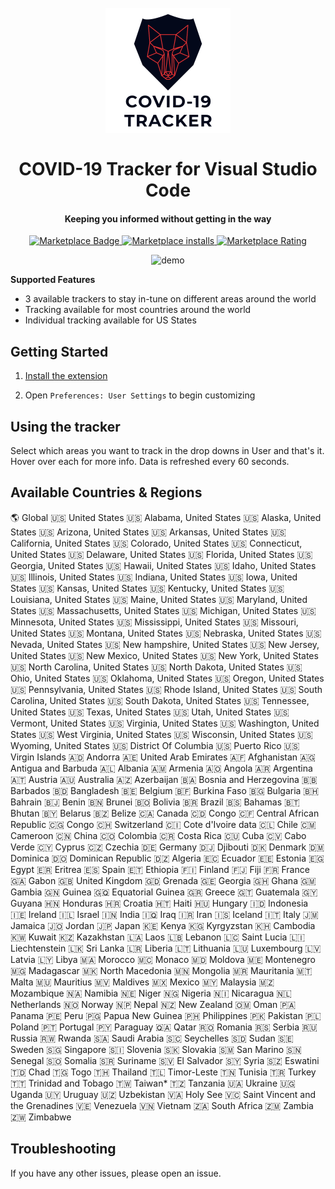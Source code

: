 <h1 align="center">
  <br>
    <img src="https://github.com/jwoo92/vscode-COVID-19/blob/master/logo.png?raw=true" alt="logo" width="200">
  <br>
  <br>
  COVID-19 Tracker for Visual Studio Code
</h1>
<h4 align="center">Keeping you informed without getting in the way</h4>
<p align="center">
  <a href="https://marketplace.visualstudio.com/items?itemName=Woodward-Labs.covid-19">
    <img src="https://vsmarketplacebadge.apphb.com/version/Woodward-Labs.covid-19.svg?label=Visual%20Studio%20Marketplace" alt="Marketplace Badge">
  <a href="https://marketplace.visualstudio.com/items?itemName=Woodward-Labs.covid-19">
  <img src="https://vsmarketplacebadge.apphb.com/installs/Woodward-Labs.covid-19.svg" alt="Marketplace installs">
  </a>
  <a href="https://marketplace.visualstudio.com/items?itemName=Woodward-Labs.covid-19&ssr=false#review-details">
  <img src="https://vsmarketplacebadge.apphb.com/rating/Woodward-Labs.covid-19.svg" alt="Marketplace Rating">
  </a>
</p>
<p align="center">
  <img src="assets/demo.gif" alt="demo">
</p>

**Supported Features**

* 3 available trackers to stay in-tune on different areas around the world
* Tracking available for most countries around the world
* Individual tracking available for US States

## Getting Started

1. [Install the extension](https://marketplace.visualstudio.com/items?itemName=Woodward-Labs.covid-19)

2. Open `Preferences: User Settings` to begin customizing

## Using the tracker

Select which areas you want to track in the drop downs in User and that's it. Hover over each for more info. Data is refreshed every 60 seconds.

## Available Countries & Regions

🌎 Global
🇺🇸 United States
🇺🇸 Alabama, United States
🇺🇸 Alaska, United States
🇺🇸 Arizona, United States
🇺🇸 Arkansas, United States
🇺🇸 California, United States
🇺🇸 Colorado, United States
🇺🇸 Connecticut, United States
🇺🇸 Delaware, United States
🇺🇸 Florida, United States
🇺🇸 Georgia, United States
🇺🇸 Hawaii, United States
🇺🇸 Idaho, United States
🇺🇸 Illinois, United States
🇺🇸 Indiana, United States
🇺🇸 Iowa, United States
🇺🇸 Kansas, United States
🇺🇸 Kentucky, United States
🇺🇸 Louisiana, United States
🇺🇸 Maine, United States
🇺🇸 Maryland, United States
🇺🇸 Massachusetts, United States
🇺🇸 Michigan, United States
🇺🇸 Minnesota, United States
🇺🇸 Mississippi, United States
🇺🇸 Missouri, United States
🇺🇸 Montana, United States
🇺🇸 Nebraska, United States
🇺🇸 Nevada, United States
🇺🇸 New hampshire, United States
🇺🇸 New Jersey, United States
🇺🇸 New Mexico, United States
🇺🇸 New York, United States
🇺🇸 North Carolina, United States
🇺🇸 North Dakota, United States
🇺🇸 Ohio, United States
🇺🇸 Oklahoma, United States
🇺🇸 Oregon, United States
🇺🇸 Pennsylvania, United States
🇺🇸 Rhode Island, United States
🇺🇸 South Carolina, United States
🇺🇸 South Dakota, United States
🇺🇸 Tennessee, United States
🇺🇸 Texas, United States
🇺🇸 Utah, United States
🇺🇸 Vermont, United States
🇺🇸 Virginia, United States
🇺🇸 Washington, United States
🇺🇸 West Virginia, United States
🇺🇸 Wisconsin, United States
🇺🇸 Wyoming, United States
🇺🇸 District Of Columbia
🇺🇸 Puerto Rico
🇺🇸 Virgin Islands
🇦🇩 Andorra
🇦🇪 United Arab Emirates
🇦🇫 Afghanistan
🇦🇬 Antigua and Barbuda
🇦🇱 Albania
🇦🇲 Armenia
🇦🇴 Angola
🇦🇷 Argentina
🇦🇹 Austria
🇦🇺 Australia
🇦🇿 Azerbaijan
🇧🇦 Bosnia and Herzegovina
🇧🇧 Barbados
🇧🇩 Bangladesh
🇧🇪 Belgium
🇧🇫 Burkina Faso
🇧🇬 Bulgaria
🇧🇭 Bahrain
🇧🇯 Benin
🇧🇳 Brunei
🇧🇴 Bolivia
🇧🇷 Brazil
🇧🇸 Bahamas
🇧🇹 Bhutan
🇧🇾 Belarus
🇧🇿 Belize
🇨🇦 Canada
🇨🇩 Congo
🇨🇫 Central African Republic
🇨🇬 Congo
🇨🇭 Switzerland
🇨🇮 Cote d'Ivoire data
🇨🇱 Chile
🇨🇲 Cameroon
🇨🇳 China
🇨🇴 Colombia
🇨🇷 Costa Rica
🇨🇺 Cuba
🇨🇻 Cabo Verde
🇨🇾 Cyprus
🇨🇿 Czechia
🇩🇪 Germany
🇩🇯 Djibouti
🇩🇰 Denmark
🇩🇲 Dominica
🇩🇴 Dominican Republic
🇩🇿 Algeria
🇪🇨 Ecuador
🇪🇪 Estonia
🇪🇬 Egypt
🇪🇷 Eritrea
🇪🇸 Spain
🇪🇹 Ethiopia
🇫🇮 Finland
🇫🇯 Fiji
🇫🇷 France
🇬🇦 Gabon
🇬🇧 United Kingdom
🇬🇩 Grenada
🇬🇪 Georgia
🇬🇭 Ghana
🇬🇲 Gambia
🇬🇳 Guinea
🇬🇶 Equatorial Guinea
🇬🇷 Greece
🇬🇹 Guatemala
🇬🇾 Guyana
🇭🇳 Honduras
🇭🇷 Croatia
🇭🇹 Haiti
🇭🇺 Hungary
🇮🇩 Indonesia
🇮🇪 Ireland
🇮🇱 Israel
🇮🇳 India
🇮🇶 Iraq
🇮🇷 Iran
🇮🇸 Iceland
🇮🇹 Italy
🇯🇲 Jamaica
🇯🇴 Jordan
🇯🇵 Japan
🇰🇪 Kenya
🇰🇬 Kyrgyzstan
🇰🇭 Cambodia
🇰🇼 Kuwait
🇰🇿 Kazakhstan
🇱🇦 Laos
🇱🇧 Lebanon
🇱🇨 Saint Lucia
🇱🇮 Liechtenstein
🇱🇰 Sri Lanka
🇱🇷 Liberia
🇱🇹 Lithuania
🇱🇺 Luxembourg
🇱🇻 Latvia
🇱🇾 Libya
🇲🇦 Morocco
🇲🇨 Monaco
🇲🇩 Moldova
🇲🇪 Montenegro
🇲🇬 Madagascar
🇲🇰 North Macedonia
🇲🇳 Mongolia
🇲🇷 Mauritania
🇲🇹 Malta
🇲🇺 Mauritius
🇲🇻 Maldives
🇲🇽 Mexico
🇲🇾 Malaysia
🇲🇿 Mozambique
🇳🇦 Namibia
🇳🇪 Niger
🇳🇬 Nigeria
🇳🇮 Nicaragua
🇳🇱 Netherlands
🇳🇴 Norway
🇳🇵 Nepal
🇳🇿 New Zealand
🇴🇲 Oman
🇵🇦 Panama
🇵🇪 Peru
🇵🇬 Papua New Guinea
🇵🇭 Philippines
🇵🇰 Pakistan
🇵🇱 Poland
🇵🇹 Portugal
🇵🇾 Paraguay
🇶🇦 Qatar
🇷🇴 Romania
🇷🇸 Serbia
🇷🇺 Russia
🇷🇼 Rwanda
🇸🇦 Saudi Arabia
🇸🇨 Seychelles
🇸🇩 Sudan
🇸🇪 Sweden
🇸🇬 Singapore
🇸🇮 Slovenia
🇸🇰 Slovakia
🇸🇲 San Marino
🇸🇳 Senegal
🇸🇴 Somalia
🇸🇷 Suriname
🇸🇻 El Salvador
🇸🇾 Syria
🇸🇿 Eswatini
🇹🇩 Chad
🇹🇬 Togo
🇹🇭 Thailand
🇹🇱 Timor-Leste
🇹🇳 Tunisia
🇹🇷 Turkey
🇹🇹 Trinidad and Tobago
🇹🇼 Taiwan*
🇹🇿 Tanzania
🇺🇦 Ukraine
🇺🇬 Uganda
🇺🇾 Uruguay
🇺🇿 Uzbekistan
🇻🇦 Holy See
🇻🇨 Saint Vincent and the Grenadines
🇻🇪 Venezuela
🇻🇳 Vietnam
🇿🇦 South Africa
🇿🇲 Zambia
🇿🇼 Zimbabwe

## Troubleshooting

If you have any other issues, please open an issue.
